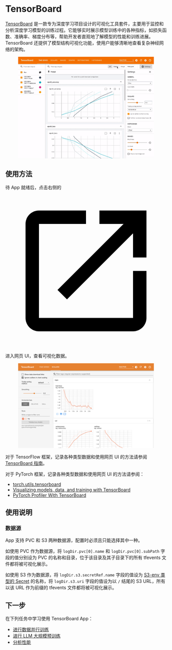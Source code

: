 # TensorBoard

<a target="_blank" rel="noopener noreferrer" href="https://www.tensorflow.org/tensorboard?hl=zh-cn">TensorBoard</a> 是一款专为深度学习项目设计的可视化工具套件，主要用于监控和分析深度学习模型的训练过程。它能够实时展示模型训练中的各种指标，如损失函数、准确率、梯度分布等，帮助开发者直观地了解模型的性能和训练进展。TensorBoard 还提供了模型结构可视化功能，使用户能够清晰地查看复杂神经网络的架构。

<figure class="screenshot">
  <img alt="tensorboard-official" src="../assets/app/tensorboard/tensorboard-official.gif" />
</figure>

## 使用方法

待 App 就绪后，点击右侧的 <span class="twemoji"><svg class="MuiSvgIcon-root MuiSvgIcon-colorPrimary MuiSvgIcon-fontSizeMedium css-jxtyyz" focusable="false" aria-hidden="true" viewBox="0 0 24 24" data-testid="OpenInNewIcon"><path d="M19 19H5V5h7V3H5c-1.11 0-2 .9-2 2v14c0 1.1.89 2 2 2h14c1.1 0 2-.9 2-2v-7h-2zM14 3v2h3.59l-9.83 9.83 1.41 1.41L19 6.41V10h2V3z"></path></svg></span> 进入网页 UI，查看可视化数据。

<figure class="screenshot">
  <img alt="tensorboard" src="../assets/app/tensorboard/tensorboard.png" />
</figure>

对于 TensorFlow 框架，记录各种类型数据和使用网页 UI 的方法请参阅 <a target="_blank" rel="noopener noreferrer" href="https://www.tensorflow.org/tensorboard/get_started?hl=zh-cn">TensorBoard 指南</a>。

对于 PyTorch 框架，记录各种类型数据和使用网页 UI 的方法请参阅：

* <a target="_blank" rel="noopener noreferrer" href="https://pytorch.org/docs/stable/tensorboard.html">torch.utils.tensorboard</a>
* <a target="_blank" rel="noopener noreferrer" href="https://pytorch.org/tutorials/intermediate/tensorboard_tutorial.html">Visualizing models, data, and training with TensorBoard</a>
* <a target="_blank" rel="noopener noreferrer" href="https://pytorch.org/tutorials/intermediate/tensorboard_profiler_tutorial.html">PyTorch Profiler With TensorBoard</a>

## 使用说明

### 数据源

App 支持 PVC 和 S3 两种数据源，配置时必须且只能选择其中一种。

如使用 PVC 作为数据源，将 `logDir.pvc[0].name` 和 `logDir.pvc[0].subPath` 字段的值分别设为 PVC 的名称和目录，位于该目录及其子目录下的所有 tfevents 文件都将被可视化展示。

如使用 S3 作为数据源，将 `logDir.s3️.secretRef.name` 字段的值设为 [S3-env 类型的 Secret](../guide/manage-storage-network-and-auxiliary/secret-s3.md) 的名称，将 `logDir.s3️.uri` 字段的值设为以 `/` 结尾的 S3 URL，所有以该 URL 作为前缀的 tfevents 文件都将被可视化展示。

## 下一步

在下列任务中学习使用 TensorBoard App：

* [进行数据并行训练](../guide/train-model/dp-training.md)
* [进行 LLM 大规模预训练](../guide/train-model/llm-large-scale-pretraining.md)
* [分析性能](../guide/train-model/profile.md)
